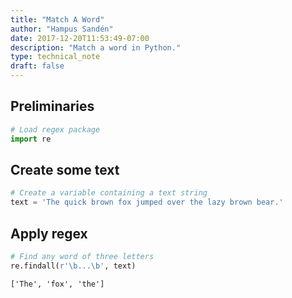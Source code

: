 ```yaml
---
title: "Match A Word"
author: "Hampus Sandén"
date: 2017-12-20T11:53:49-07:00
description: "Match a word in Python."
type: technical_note
draft: false
---
```

## Preliminaries


```python
# Load regex package
import re
```

## Create some text


```python
# Create a variable containing a text string
text = 'The quick brown fox jumped over the lazy brown bear.'
```

## Apply regex


```python
# Find any word of three letters
re.findall(r'\b...\b', text)
```




    ['The', 'fox', 'the']


